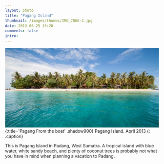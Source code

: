 ```yaml
---
layout: photo
title: "Pagang Island"
thumbnail: /images/thumbs/IMG_7086-2.jpg 
date: 2013-06-25 13:28
comments: false
intro: 
---
```

![image](/images/IMG_7086-2.jpg)
{:title='Pagang From the boat' .shadow900}
Pagang Island. April 2013
{: .caption}

This is Pagang Island in Padang, West Sumatra. A tropical island with blue water, white sandy beach, and plenty of coconut trees is probably not what you have in mind when planning a vacation to Padang.
